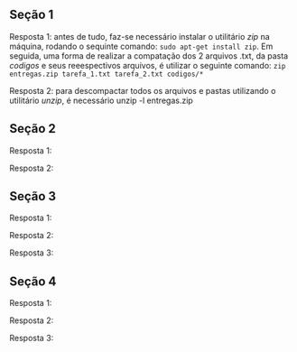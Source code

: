 ## Seção 1

Resposta 1: antes de tudo, faz-se necessário instalar o utilitário *zip* na máquina, rodando o sequinte comando: `sudo apt-get install zip`. Em seguida, uma forma de realizar a compatação dos 2 arquivos .txt, da pasta *codigos* e seus reeespectivos arquivos, é utilizar o seguinte comando: `zip entregas.zip tarefa_1.txt tarefa_2.txt codigos/*`

Resposta 2: para descompactar todos os arquivos e pastas utilizando o utilitário *unzip*, é necessário unzip -l entregas.zip

## Seção 2

Resposta 1: <!-- Sua resposta vem aqui -->

Resposta 2: <!-- Sua resposta vem aqui -->

## Seção 3

Resposta 1: <!-- Sua resposta vem aqui -->

Resposta 2: <!-- Sua resposta vem aqui -->

Resposta 3: <!-- Sua resposta vem aqui -->

## Seção 4

Resposta 1: <!-- Sua resposta vem aqui -->

Resposta 2: <!-- Sua resposta vem aqui -->

Resposta 3: <!-- Sua resposta vem aqui -->
